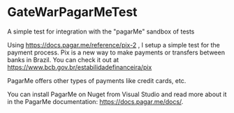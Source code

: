 # GateWarPagarMeTest
A simple test for integration with the "pagarMe" sandbox of tests

Using https://docs.pagar.me/reference/pix-2 , I setup a simple test for the payment process. Pix is a new way to make payments or transfers between banks in Brazil. You can check it out at https://www.bcb.gov.br/estabilidadefinanceira/pix

PagarMe offers other types of payments like credit cards, etc.

You can install PagarMe on Nuget from Visual Studio and read more about it in the PagarMe documentation: https://docs.pagar.me/docs/.
